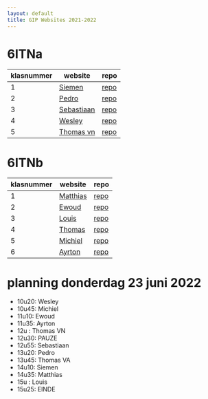 ```yaml
---
layout: default
title: GIP Websites 2021-2022
---
```


# 6ITNa

| klasnummer | website | repo |
|---|---|---|
| 1 | [Siemen](https://siemendpc-immalle.github.io/Gipwebsite/) | [repo](https://github.com/SiemenDPC-immalle/Gipwebsite) | 
| 2 | [Pedro](https://poiminator.github.io/GIPWebsite/) | [repo]( https://github.com/pOiMiNaToR/Gipwebsite) | 
| 3 | [Sebastiaan](https://sebastiaan-immalle.github.io/Gipwebsite/) | [repo](https://github.com/sebastiaan-immalle/Gipwebsite) |
| 4 | [Wesley](https://wesleyvl-immalle.github.io/Gipwebsite/) | [repo](https://github.com/wesleyvl-immalle/Gipwebsite/) |
| 5 | [Thomas vn](https://thomasvn-immalle.github.io/GIPWebsite/) | [repo](https://github.com/ThomasVN-immalle/GIPWebsite) |

# 6ITNb

| klasnummer | website | repo |
|---|---|---|
| 1 | [Matthias](https://lissun.github.io/Gipwebsite/) | [repo](https://github.com/Lissun/Gipwebsite) |
| 2 | [Ewoud](https://ewoudf-immalle.github.io/Gipwebsite/) | [repo](https://github.com/EwoudF-immalle/Gipwebsite) |
| 3 | [Louis](https://louish-immalle.github.io/GIPWebsite/) | [repo](https://github.com/LouisH-immalle/GIPWebsite) |
| 4 | [Thomas](https://commiemonkey.github.io/GIP-Website/) | [repo](https://github.com/CommieMonkey/GIP-Website) |
| 5 | [Michiel](https://michielvdb-immalle.github.io/GIPwebsite/) | [repo](https://github.com/MichielVDB-immalle/GIPwebsite) |
| 6 | [Ayrton](https://PopSmoked.github.io/Gipwebsite/) | [repo](https://github.com/PopSmoked/Gipwebsite) |

# planning donderdag 23 juni 2022

- 10u20: Wesley
- 10u45: Michiel
- 11u10: Ewoud
- 11u35: Ayrton
- 12u  : Thomas VN
- 12u30: PAUZE 
- 12u55: Sebastiaan
- 13u20: Pedro
- 13u45: Thomas VA
- 14u10: Siemen
- 14u35: Matthias
- 15u  : Louis
- 15u25: EINDE
